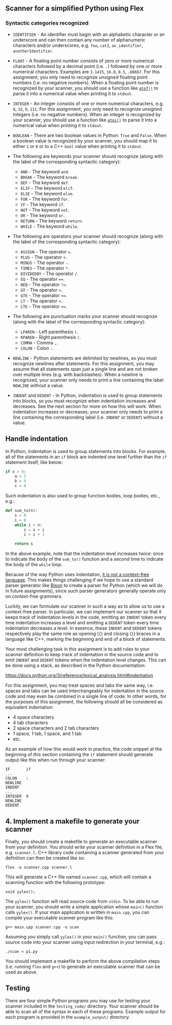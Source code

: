 
## Scanner for a simplified Python using Flex


### Syntactic categories recognized

  * `IDENTIFIER` - An identifier must begin with an alphabetic character or an underscore and can then contain any number of alphanumeric characters and/or underscores, e.g. `foo`, `cat2`, `an_identifier`, `anotherIdentifier`.

  * `FLOAT` - A floating point number consists of zero or more numerical characters followed by a decimal point (i.e. `.`) followed by one or more numerical characters.  Examples are `3.1415`, `16.0`, `0.5`, `.66667`.  For this assignment, you only need to recognize *unsigned* floating point numbers (i.e. no negative numbers).  When a floating point number is recognized by your scanner, you should use a function like [`atof()`](https://www.cplusplus.com/reference/cstdlib/atof/) to parse it into a numerical value when printing it to `stdout`.

  * `INTEGER` - An integer consists of one or more numerical characters, e.g. `8`, `32`, `0`, `111`.  For this assignment, you only need to recognize *unsigned* integers (i.e. no negative numbers).  When an integer is recognized by your scanner, you should use a function like [`atoi()`](https://www.cplusplus.com/reference/cstdlib/atoi/) to parse it into a numerical value when printing it to `stdout`.

  * `BOOLEAN` - There are two boolean values in Python: `True` and `False`.  When a boolean value is recognized by your scanner, you should map it to either `1` or `0` or to a C++ `bool` value when printing it to `stdout`.

  * The following are keywords your scanner should recognize (along with the label of the corresponding syntactic category):
    * `AND` - The keyword `and`.
    * `BREAK` - The keyword `break`.
    * `DEF` - The keyword `def`.
    * `ELIF` - The keyword `elif`.
    * `ELSE` - The keyword `else`.
    * `FOR` - The keyword `for`.
    * `IF` - The keyword `if`.
    * `NOT` - The keyword `not`.
    * `OR` - The keyword `or`.
    * `RETURN` - The keyword `return`.
    * `WHILE` - The keyword `while`.

  * The following are operators your scanner should recognize (along with the label of the corresponding syntactic category):
    * `ASSIGN` - The operator `=`.
    * `PLUS` - The operator `+`.
    * `MINUS` - The operator `-`.
    * `TIMES` - The operator `*`.
    * `DIVIDEDBY` - The operator `/`.
    * `EQ` - The operator `==`.
    * `NEQ` - The operator `!=`.
    * `GT` - The operator `>`.
    * `GTE` - The operator `>=`.
    * `LT` - The operator `<`.
    * `LTE` - The operator `<=`.

  * The following are punctuation marks your scanner should recognize (along with the label of the corresponding syntactic category):
    * `LPAREN` - Left parenthesis `(`.
    * `RPAREN` - Right parenthesis `)`.
    * `COMMA` - Comma `,`.
    * `COLON` - Colon `:`.

  * `NEWLINE` - Python statements are delimited by newlines, so you must recognize newlines after statements.  For this assignment, you may assume that all statements span just a single line and are not broken over multiple lines (e.g. with backslashes).  When a newline is recognized, your scanner only needs to print a line containing the label `NEWLINE` without a value.

  * `INDENT` and `DEDENT` - In Python, indentation is used to group statements into blocks, so you must recognize when indentation increases and decreases.  See the next section for more on how this will work.  When indentation increases or decreases, your scanner only needs to print a line containing the corresponding label (i.e. `INDENT` or `DEDENT`) without a value.

## Handle indentation

In Python, indentation is used to group statements into blocks.  For example, all of the statements in an `if` block are indented one level further than the `if` statement itself, like below:
```python
if x > 0:
    a = 2
    b = 4
    c = 8
```
Such indentation is also used to group function bodies, loop bodies, etc., e.g.:
```python
def sum_to(n):
    s = 0
    i = 0
    while i < n:
        s = s + i
        i = i + 1

    return s
```
In the above example, note that the indentation level increases twice: once to indicate the body of the `sum_to()` function and a second time to indicate the body of the `while` loop.

Because of the way Python uses indentation, [it is not a context-free language](http://trevorjim.com/python-is-not-context-free/).  This makes things challenging if we hope to use a standard parser generator like [Bison](https://www.gnu.org/software/bison/) to create a parser for Python (which we will do in future assignments), since such parser generators generally operate only on context-free grammers.

Luckily, we can formulate our scanner in such a way as to allow us to use a context-free parser.  In particular, we can implement our scanner so that it keeps track of indentation levels in the code, emitting an `INDENT` token every time indentation increases a level and emitting a `DEDENT` token every time indentation decreases a level.  In essence, these `INDENT` and `DEDENT` tokens respectively play the same role as opening (`{`) and closing (`}`) braces in a language like C++, marking the beginning and end of a block of statements.

Your most challenging task in this assignment is to add rules to your scanner definition to keep track of indentation in the source code and to emit `INDENT` and `DEDENT` tokens when the indentation level changes.  This can be done using a stack, as described in the Python documentation:

https://docs.python.org/3/reference/lexical_analysis.html#indentation

For this assignment, you may treat spaces and tabs the same way, i.e. spaces and tabs can be used interchangeably for indentation in the source code and may even be combined in a single line of code.  In other words, for the purposes of this assignment, the following should all be considered as equivalent indentation:
  * 4 space characters
  * 4 tab characters
  * 2 space characters and 2 tab characters
  * 1 space, 1 tab, 1 space, and 1 tab
  * etc.

As an example of how this would work in practice, the code snippet at the beginning of this section containing the `if` statement should generate output like this when run through your scanner:
```
IF       if
...
COLON    :
NEWLINE
INDENT
...
INTEGER  8
NEWLINE
DEDENT
```

## 4. Implement a makefile to generate your scanner

Finally, you should create a makefile to generate an executable scanner from your definition.  You should write your scanner definition in a Flex file, e.g. `scanner.l`.  C++ library code containing a scanner generated from your definition can then be created like so:
```
flex -o scanner.cpp scanner.l
```
This will generate a C++ file named `scanner.cpp`, which will contain a scanning function with the following prototype:
```
void yylex();
```

The `yylex()` function will read source code from `stdin`.  To be able to run your scanner, you should write a simple application whose `main()` function calls `yylex()`.  If your main application is written in `main.cpp`, you can compile your executable scanner program like this:
```
g++ main.cpp scanner.cpp -o scan
```

Assuming you simply call `yylex()` in your `main()` function, you can pass source code into your scanner using input redirection in your terminal, e.g.:
```
./scan < p1.py
```

You should implement a makefile to perform the above compilation steps (i.e. running `flex` and `g++`) to generate an executable scanner that can be used as above.

## Testing

There are four simple Python programs you may use for testing your scanner included in the `testing_code/` directory.  Your scanner should be able to scan all of the syntax in each of these programs.  Example output for each program is provided in the `example_output/` directory.

